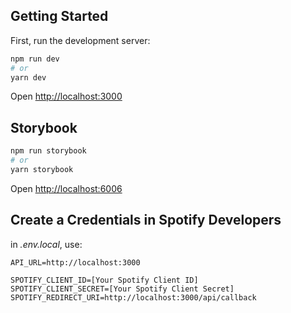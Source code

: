 ## Getting Started

First, run the development server:

```bash
npm run dev
# or
yarn dev
```

Open [http://localhost:3000](http://localhost:3000)

## Storybook
```bash
npm run storybook
# or
yarn storybook
```

Open [http://localhost:6006](http://localhost:6006)

## Create a Credentials in Spotify Developers

in <em>.env.local</em>, use:

```
API_URL=http://localhost:3000

SPOTIFY_CLIENT_ID=[Your Spotify Client ID]
SPOTIFY_CLIENT_SECRET=[Your Spotify Client Secret]
SPOTIFY_REDIRECT_URI=http://localhost:3000/api/callback
```
